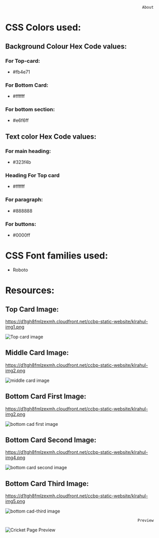                                                                 About

# CSS Colors used:
## Background Colour Hex Code values:

### For Top-card: 
* #fb4e71
### For Bottom Card: 
* #ffffff
### For bottom section: 
* #e6f6ff
## Text color Hex Code values:
### For main heading: 
* #323f4b
### Heading For Top card
* #ffffff
### For paragraph:
* #888888
### For buttons:
* #0000ff
# CSS Font families used:
* Roboto


# Resources:
## Top Card Image:
 https://d1tgh8fmlzexmh.cloudfront.net/ccbp-static-website/klrahul-img1.png
 
 
 ![Top card image](https://user-images.githubusercontent.com/99186533/198818787-e2a6a61f-375c-4840-8c5e-8842c798390e.png)

## Middle Card Image:
https://d1tgh8fmlzexmh.cloudfront.net/ccbp-static-website/klrahul-img2.png

![middle card image](https://user-images.githubusercontent.com/99186533/198818942-2895dd51-72b8-4487-b270-bdea0b441b5b.png)


## Bottom Card First Image:
https://d1tgh8fmlzexmh.cloudfront.net/ccbp-static-website/klrahul-img2.png


![bottom cad first image](https://user-images.githubusercontent.com/99186533/198818917-54a6d904-72c3-4c8e-9416-83072f15acfc.png)



## Bottom Card Second Image:
https://d1tgh8fmlzexmh.cloudfront.net/ccbp-static-website/klrahul-img4.png

![bottom card second image](https://user-images.githubusercontent.com/99186533/198818959-1eca63aa-bc1e-49e1-9137-a5dc2298e1c9.png)


## Bottom Card Third Image:
https://d1tgh8fmlzexmh.cloudfront.net/ccbp-static-website/klrahul-img5.png

![bottom cad-third image](https://user-images.githubusercontent.com/99186533/198819007-b7b8d18e-004d-45ae-93da-ad2f5dd4bf13.png)


                      
                              
                                                              Preview
  
   
   ![Cricket Page Preview](https://user-images.githubusercontent.com/99186533/198819061-cb12e577-c124-4b33-bc4e-bf6020ccf917.png)

   
   

   
   
   
   
   
   
